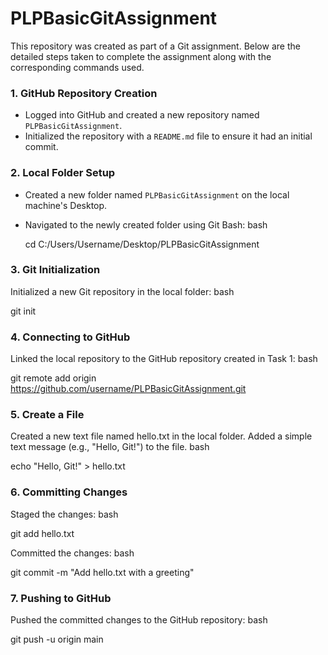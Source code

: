 # PLPBasicGitAssignment

This repository was created as part of a Git assignment. Below are the detailed steps taken to complete the assignment along with the corresponding commands used.

### 1. GitHub Repository Creation

- Logged into GitHub and created a new repository named `PLPBasicGitAssignment`.
- Initialized the repository with a `README.md` file to ensure it had an initial commit.

### 2. Local Folder Setup

- Created a new folder named `PLPBasicGitAssignment` on the local machine's Desktop.
- Navigated to the newly created folder using Git Bash:
  bash

  cd C:/Users/Username/Desktop/PLPBasicGitAssignment

### 3. Git Initialization

Initialized a new Git repository in the local folder:
bash

git init

### 4. Connecting to GitHub

Linked the local repository to the GitHub repository created in Task 1:
bash

git remote add origin https://github.com/username/PLPBasicGitAssignment.git

### 5. Create a File

Created a new text file named hello.txt in the local folder.
Added a simple text message (e.g., "Hello, Git!") to the file.
bash

echo "Hello, Git!" > hello.txt

### 6. Committing Changes

Staged the changes:
bash

git add hello.txt

Committed the changes:
bash

git commit -m "Add hello.txt with a greeting"

### 7. Pushing to GitHub

Pushed the committed changes to the GitHub repository:
bash

git push -u origin main

